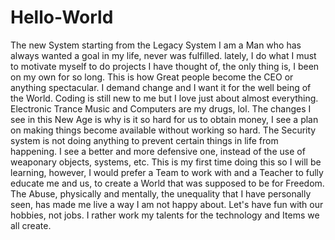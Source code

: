 # Hello-World
The new System starting from the Legacy System
I am a Man who has always wanted a goal in my life, never was fulfilled. lately, I do what I must to motivate myself to do projects I have thought of, the only thing is, I been on my own for so long. This is how Great people become the CEO or anything spectacular. I demand change and I want it for the well being of the World. Coding is still new to me but I love just about almost everything. Electronic Trance Music and Computers are my drugs, lol.
The changes I see in this New Age is why is it so hard for us to obtain money, I see a plan on making things become available without working so hard. The Security system is not doing anything to prevent certain things in life from happening. I see a better and more defensive one, instead of the use of weaponary objects, systems, etc. This is my first time doing this so I will be learning, however, I would prefer a Team to work with and a Teacher to fully educate me and us, to create a World that was supposed to be for Freedom. The Abuse, physically and mentally, the unequality that I have personally seen, has made me live a way I am not happy about. Let's have fun with our hobbies, not jobs. I rather work my talents for the technology and Items we all create.
